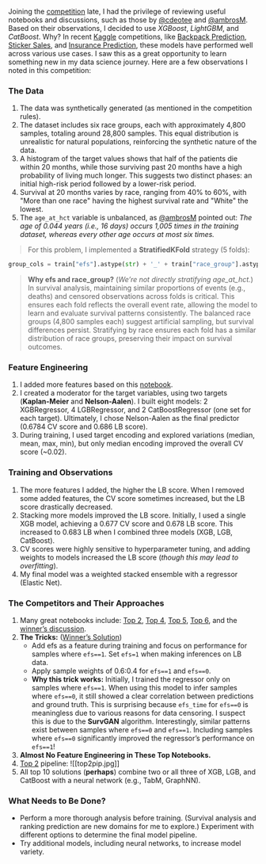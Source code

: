 Joining the [competition](https://www.kaggle.com/competitions/equity-post-HCT-survival-predictions) late, I had the privilege of reviewing useful notebooks and discussions, such as those by [@cdeotee](https://www.kaggle.com/competitions/equity-post-HCT-survival-predictions/discussion/550003) and [@ambrosM](https://www.kaggle.com/competitions/equity-post-HCT-survival-predictions/discussion/551544). Based on their observations, I decided to use _XGBoost_, _LightGBM_, and _CatBoost_. Why? In recent [Kaggle](https://www.kaggle.com/competitions) competitions, like [Backpack Prediction](https://www.kaggle.com/competitions/playground-series-s5e2), [Sticker Sales](https://www.kaggle.com/competitions/playground-series-s5e1), and [Insurance Prediction](https://www.kaggle.com/competitions/playground-series-s4e12), these models have performed well across various use cases. I saw this as a great opportunity to learn something new in my data science journey. Here are a few observations I noted in this competition:

### The Data
1. The data was synthetically generated (as mentioned in the competition rules).
2. The dataset includes six race groups, each with approximately 4,800 samples, totaling around 28,800 samples. This equal distribution is unrealistic for natural populations, reinforcing the synthetic nature of the data.
3. A histogram of the target values shows that half of the patients die within 20 months, while those surviving past 20 months have a high probability of living much longer. This suggests two distinct phases: an initial high-risk period followed by a lower-risk period.
4. Survival at 20 months varies by race, ranging from 40% to 60%, with "More than one race" having the highest survival rate and "White" the lowest.
5. The `age_at_hct` variable is unbalanced, as [@ambrosM](https://www.kaggle.com/competitions/equity-post-HCT-survival-predictions/discussion/551544) pointed out: _The age of 0.044 years (i.e., 16 days) occurs 1,005 times in the training dataset, whereas every other age occurs at most six times._

> For this problem, I implemented a **StratifiedKFold** strategy (5 folds):
```python
group_cols = train["efs"].astype(str) + '_' + train["race_group"].astype(str)
``` 
> **Why efs and race_group?** (_We’re not directly stratifying age_at_hct._)  
> In survival analysis, maintaining similar proportions of events (e.g., deaths) and censored observations across folds is critical. This ensures each fold reflects the overall event rate, allowing the model to learn and evaluate survival patterns consistently. The balanced race groups (4,800 samples each) suggest artificial sampling, but survival differences persist. Stratifying by race ensures each fold has a similar distribution of race groups, preserving their impact on survival outcomes.

### Feature Engineering
1. I added more features based on this [notebook](https://www.kaggle.com/code/poemcourt/prl-fe-global-metric).
2. I created a moderator for the target variables, using two targets (**Kaplan-Meier** and **Nelson-Aalen**). I built eight models: 2 XGBRegressor, 4 LGBRegressor, and 2 CatBoostRegressor (one set for each target). Ultimately, I chose Nelson-Aalen as the final predictor (0.6784 CV score and 0.686 LB score).
3. During training, I used target encoding and explored variations (median, mean, max, min), but only median encoding improved the overall CV score (~0.02).

### Training and Observations
1. The more features I added, the higher the LB score. When I removed some added features, the CV score sometimes increased, but the LB score drastically decreased.
2. Stacking more models improved the LB score. Initially, I used a single XGB model, achieving a 0.677 CV score and 0.678 LB score. This increased to 0.683 LB when I combined three models (XGB, LGB, CatBoost).
3. CV scores were highly sensitive to hyperparameter tuning, and adding weights to models increased the LB score (_though this may lead to overfitting_).
4. My final model was a weighted stacked ensemble with a regressor (Elastic Net).

### The Competitors and Their Approaches
1. Many great notebooks include: [Top 2](https://www.kaggle.com/code/karakasatarik/2nd-place-solution-inference), [Top 4](https://www.kaggle.com/competitions/equity-post-HCT-survival-predictions/discussion/566528), [Top 5](https://www.kaggle.com/competitions/equity-post-HCT-survival-predictions/discussion/566541), [Top 6](https://www.kaggle.com/code/myprofileurl/6th-place-two-step-model), and the [winner’s discussion](https://www.kaggle.com/competitions/equity-post-HCT-survival-predictions/discussion/566550).
2. **The Tricks:** ([Winner’s Solution](https://www.kaggle.com/competitions/equity-post-HCT-survival-predictions/discussion/566550))
    - Add efs as a feature during training and focus on performance for samples where `efs==1`. Set `efs=1` when making inferences on LB data.
    - Apply sample weights of 0.6:0.4 for `efs==1` and `efs==0`.
    - **Why this trick works:** Initially, I trained the regressor only on samples where `efs==1`. When using this model to infer samples where `efs==0`, it still showed a clear correlation between predictions and ground truth. This is surprising because `efs_time` for `efs==0` is meaningless due to various reasons for data censoring. I suspect this is due to the **SurvGAN** algorithm. Interestingly, similar patterns exist between samples where `efs==0` and `efs==1`. Including samples where `efs==0` significantly improved the regressor’s performance on `efs==1`!
3. **Almost No Feature Engineering in These Top Notebooks.**
4. [Top 2](https://www.kaggle.com/competitions/equity-post-HCT-survival-predictions/discussion/566522) pipeline: ![[top2pip.jpg]]
5. All top 10 solutions (**perhaps**) combine two or all three of XGB, LGB, and CatBoost with a neural network (e.g., TabM, GraphNN).

### What Needs to Be Done?
- Perform a more thorough analysis before training. (Survival analysis and ranking prediction are new domains for me to explore.) Experiment with different options to determine the final model pipeline.
- Try additional models, including neural networks, to increase model variety.